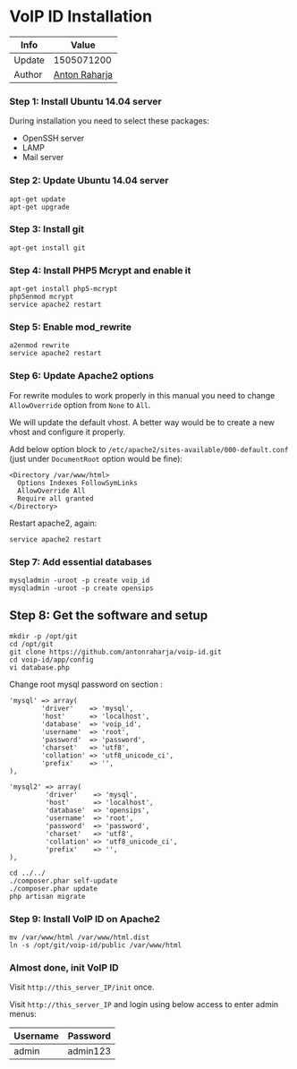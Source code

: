 # VoIP ID Installation

Info   | Value
------ | -----
Update | 1505071200
Author | [Anton Raharja](http://antonraharja.com)

### Step 1: Install Ubuntu 14.04 server

During installation you need to select these packages:

- OpenSSH server
- LAMP
- Mail server

### Step 2: Update Ubuntu 14.04 server

```
apt-get update
apt-get upgrade
```

### Step 3: Install git

```
apt-get install git
```

### Step 4: Install PHP5 Mcrypt and enable it

```
apt-get install php5-mcrypt
php5enmod mcrypt
service apache2 restart
```

### Step 5: Enable mod_rewrite

```
a2enmod rewrite
service apache2 restart
```

### Step 6: Update Apache2 options

For rewrite modules to work properly in this manual you need to change `AllowOverride` option from `None` to `All`.

We will update the default vhost. A better way would be to create a new vhost and configure it properly.

Add below option block to `/etc/apache2/sites-available/000-default.conf` (just under `DocumentRoot` option would be fine):

```
<Directory /var/www/html>
  Options Indexes FollowSymLinks
  AllowOverride All
  Require all granted
</Directory>
```

Restart apache2, again:

```
service apache2 restart
```

### Step 7: Add essential databases

```
mysqladmin -uroot -p create voip_id
mysqladmin -uroot -p create opensips
```

## Step 8: Get the software and setup

```
mkdir -p /opt/git
cd /opt/git
git clone https://github.com/antonraharja/voip-id.git
cd voip-id/app/config
vi database.php
```
Change root mysql password on section : 
```
'mysql' => array(
        'driver'    => 'mysql',
        'host'      => 'localhost',
        'database'  => 'voip_id',
        'username'  => 'root',
        'password'  => 'password',
        'charset'   => 'utf8',
        'collation' => 'utf8_unicode_ci',
        'prefix'    => '',
),

'mysql2' => array(
         'driver'    => 'mysql',
         'host'      => 'localhost',
         'database'  => 'opensips',
         'username'  => 'root',
         'password'  => 'password',
         'charset'   => 'utf8',
         'collation' => 'utf8_unicode_ci',
         'prefix'    => '',
),

```

```
cd ../../
./composer.phar self-update
./composer.phar update
php artisan migrate
```

### Step 9: Install VoIP ID on Apache2

```
mv /var/www/html /var/www/html.dist
ln -s /opt/git/voip-id/public /var/www/html
```

### Almost done, init VoIP ID

Visit `http://this_server_IP/init` once.

Visit `http://this_server_IP` and login using below access to enter admin menus:

Username | Password
-------- | --------
admin    | admin123

